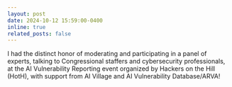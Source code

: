 ```yaml
---
layout: post
date: 2024-10-12 15:59:00-0400
inline: true
related_posts: false
---
```


I had the distinct honor of moderating and participating in a panel of experts, talking to Congressional staffers and cybersecurity professionals, at the AI Vulnerability Reporting event organized by Hackers on the Hill (HotH), with support from AI Village and AI Vulnerability Database/ARVA!